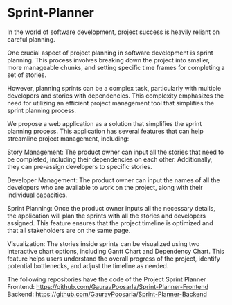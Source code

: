 # Sprint-Planner
In the world of software development, project success is heavily reliant on careful planning. 

One crucial aspect of project planning in software development is sprint planning. This process involves breaking down the project into smaller, more manageable chunks, and setting specific time frames for completing a set of stories. 

However, planning sprints can be a complex task, particularly with multiple developers and stories with dependencies. This complexity emphasizes the need for utilizing an efficient project management tool that simplifies the sprint planning process.

We propose a web application as a solution that simplifies the sprint planning process. This application has several features that can help streamline project management, including: 

Story Management: The product owner can input all the stories that need to be completed, including their dependencies on each other. Additionally, they can pre-assign developers to specific stories.

Developer Management: The product owner can input the names of all the developers who are available to work on the project, along with their individual capacities. 

Sprint Planning: Once the product owner inputs all the necessary details, the application will plan the sprints with all the stories and developers assigned. This feature ensures that the project timeline is optimized and that all stakeholders are on the same page. 

Visualization: The stories inside sprints can be visualized using two interactive chart options, including Gantt Chart and Dependency Chart. This feature helps users understand the overall progress of the project, identify potential bottlenecks, and adjust the timeline as needed.

The following repositories have the code of the Project Sprint Planner <br>
Frontend: https://github.com/GauravPoosarla/Sprint-Planner-Frontend <br>
Backend: https://github.com/GauravPoosarla/Sprint-Planner-Backend
